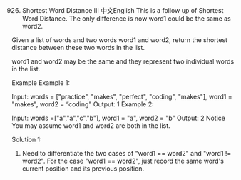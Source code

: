 926. Shortest Word Distance III
中文English
This is a follow up of Shortest Word Distance. The only difference is now word1 could be the same as word2.

Given a list of words and two words word1 and word2, return the shortest distance between these two words in the list.

word1 and word2 may be the same and they represent two individual words in the list.

Example
Example 1:

Input: words = ["practice", "makes", "perfect", "coding", "makes"], word1 = "makes", word2 = “coding"
Output: 1
Example 2:

Input: words =["a","a","c","b"], word1 = "a", word2 = "b"
Output: 2
Notice
You may assume word1 and word2 are both in the list.

Solution 1:
1) Need to differentiate the two cases of "word1 == word2" and "word1 != word2".
For the case "word1 == word2", just record the same word's current position and its previous position.
